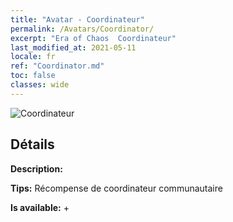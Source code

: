 ```yaml
---
title: "Avatar - Coordinateur"
permalink: /Avatars/Coordinator/
excerpt: "Era of Chaos  Coordinateur"
last_modified_at: 2021-05-11
locale: fr
ref: "Coordinator.md"
toc: false
classes: wide
---
```

 ![Coordinateur](/images/a/avatarFrame_15.png)

## Détails

 **Description:**  

 **Tips:** Récompense de coordinateur communautaire 

 **Is available:**  + 

